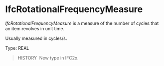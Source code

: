 IfcRotationalFrequencyMeasure
=============================

_IfcRotationalFrequencyMeasure_ is a measure of the number of cycles that an item revolves in unit time.

Usually measured in cycles/s.

Type: REAL

> HISTORY&nbsp; New type in IFC2x.
